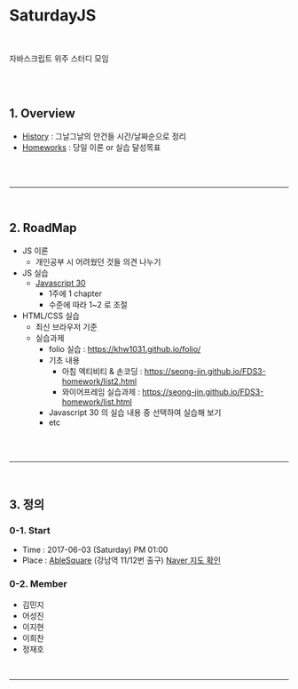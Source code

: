 # SaturdayJS

<br>

자바스크립트 위주 스터디 모임

<br><br>





## 1. Overview



- [History](./history/README.md) : 그날그날의 안건들 시간/날짜순으로 정리
- [Homeworks](./homeworks/README.md) : 당일 이론 or 실습 달성목표



<br><br>

------

<br>





## 2. RoadMap



- JS 이론
  - 개인공부 시 어려웠던 것들 의견 나누기
- JS 실습
  - [Javascript 30](https://javascript30.com/)
    - 1주에 1 chapter
    - 수준에 따라 1~2 로 조절
- HTML/CSS 실습
  - 최신 브라우저 기준
  - 실습과제
    - folio 실습 : https://khw1031.github.io/folio/
    - 기초 내용 
      - 아침 엑티비티 & 손코딩 : https://seong-jin.github.io/FDS3-homework/list2.html
      - 와이어프레임 실습과제 : https://seong-jin.github.io/FDS3-homework/list.html
    - Javascript 30 의 실습 내용 중 선택하여 실습해 보기
    - etc

<br><br>

------

<br>





## 3. 정의



### 0-1. Start

* Time : 2017-06-03 (Saturday) PM 01:00
* Place : [AbleSquare](http://www.ablesquare.com/main_.do) (강남역 11/12번 출구) [Naver 지도 확인](http://naver.me/5U74woTJ)



### 0-2. Member

* 김민지
* 어성진
* 이지현
* 이희찬
* 정재호





<br>

---

<br>





